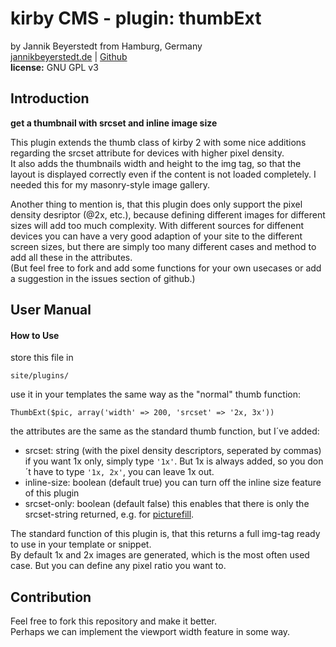 # kirby CMS - plugin: thumbExt
by Jannik Beyerstedt from Hamburg, Germany  
[jannikbeyerstedt.de](http://jannikbeyerstedt.de) | [Github](https://github.com/jbeyerstedt)  
**license:** GNU GPL v3

## Introduction
**get a thumbnail with srcset and inline image size**

This plugin extends the thumb class of kirby 2 with some nice additions regarding the srcset attribute for devices with higher pixel density.  
It also adds the thumbnails width and height to the img tag, so that the layout is displayed correctly even if the content is not loaded completely. I needed this for my masonry-style image gallery.

Another thing to mention is, that this plugin does only support the pixel density desriptor (@2x, etc.), because defining different images for different sizes will add too much complexity.
With different sources for diffenent devices you can have a very good adaption of your site to the different screen sizes, but there are simply too many different cases and method to add all these in the attributes.  
(But feel free to fork and add some functions for your own usecases or add a suggestion in the issues section of github.)

## User Manual

#### How to Use
store this file in

    site/plugins/

use it in your templates the same way as the "normal" thumb function:

    ThumbExt($pic, array('width' => 200, 'srcset' => '2x, 3x'))

the attributes are the same as the standard thumb function, but I´ve added:

- srcset: string (with the pixel density descriptors, seperated by commas)
if you want 1x only, simply type `'1x'`. But 1x is always added, so you don´t have to type `'1x, 2x'`, you can leave 1x out.
- inline-size: boolean (default true)
you can turn off the inline size feature of this plugin
- srcset-only: boolean (default false)
this enables that there is only the srcset-string returned, e.g. for [picturefill](http://scottjehl.github.io/picturefill/).

The standard function of this plugin is, that this returns a full img-tag ready to use in your template or snippet.  
By default 1x and 2x images are generated, which is the most often used case. But you can define any pixel ratio you want to.  


## Contribution
Feel free to fork this repository and make it better.  
Perhaps we can implement the viewport width feature in some way.
